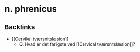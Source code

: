 # n. phrenicus

## Backlinks
* [[Cervikal tværsnitslæsion]]
	* Q. Hvad er det farligste ved [[Cervical tværsnitslæsion]]?

<!-- {BearID:DC6ADC8F-4F55-4EBA-B0AB-8213776861B0-16437-00004C6B940CC1DC} -->
